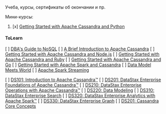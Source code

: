 Учеба, курсы, сертификаты об окончании и пр.


Мини-курсы:  
1. [x] [Getting Started with Apache Cassandra and Python](https://academy.datastax.com/resources/getting-started-apache-cassandra-and-python-part-i)


#### ToLearn
[ ] [DBA's Guide to NoSQL](https://academy.datastax.com/resources/dbas-guide-nosql)
[ ] [A Brief Introduction to Apache Cassandra](https://academy.datastax.com/resources/brief-introduction-apache-cassandra)
[ ] [Getting Started with Apache Cassandra and Node.js](https://academy.datastax.com/resources/getting-started-apache-cassandra-and-nodejs)
[ ] [Getting Started with Apache Cassandra and Ruby](https://academy.datastax.com/resources/getting-started-apache-cassandra-and-ruby-part-i)
[ ] [Getting Started with Apache Cassandra and Go](https://academy.datastax.com/resources/getting-started-apache-cassandra-and-go)
[ ] [Getting Started with Apache Spark and Cassandra](https://academy.datastax.com/resources/getting-started-apache-spark-and-cassandra)
[ ] [Data Model Meets World](https://academy.datastax.com/resources/data-model-meets-world)
[ ] [Apache Spark Streaming](https://academy.datastax.com/resources/apache-spark-streaming)

[ ] [DS101: Introduction to Apache Cassandra™](https://academy.datastax.com/resources/ds101-introduction-cassandra)
[ ] [DS201: DataStax Enterprise Foundations of Apache Cassandra™](https://academy.datastax.com/resources/ds201-foundations-apache-cassandra)
[ ] [DS210: DataStax Enterprise Operations with Apache Cassandra™](https://academy.datastax.com/resources/ds210-datastax-enterprise-operations-apache-cassandra)
[ ] [DS220: Data Modeling](https://academy.datastax.com/resources/ds220-data-modeling)
[ ] [DS310: DataStax Enterprise Search](https://academy.datastax.com/resources/ds310-datastax-enterprise-search)
[ ] [DS320: DataStax Enterprise Analytics with Apache Spark™](https://academy.datastax.com/resources/getting-started-apache-spark)
[ ] [DS330: DataStax Enterprise Graph](https://academy.datastax.com/resources/ds330-datastax-enterprise-graph)
[ ] [DS201: Cassandra Core Concepts](https://academy.datastax.com/resources/ds201-cassandra-core-concepts)

